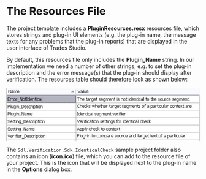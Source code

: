 The Resources File
======
The project template includes a **PluginResources.resx** resources file, which stores strings and plug-in UI elements (e.g. the plug-in name, the message texts for any problems that the plug-in reports) that are displayed in the user interface of Trados Studio.

By default, this resources file only includes the **Plugin_Name** string. In our implementation we need a number of other strings, e.g. to set the plug-in description and the error message(s) that the plug-in should display after verification. The resources table should therefore look as shown below:

<img style="display:block; " src="images/resources_identical_check.jpg"/>

The `Sdl.Verification.Sdk.IdenticalCheck` sample project folder also contains an icon (**icon.ico**) file, which you can add to the resource file of your project. This is the icon that will be displayed next to the plug-in name in the **Options** dialog box.